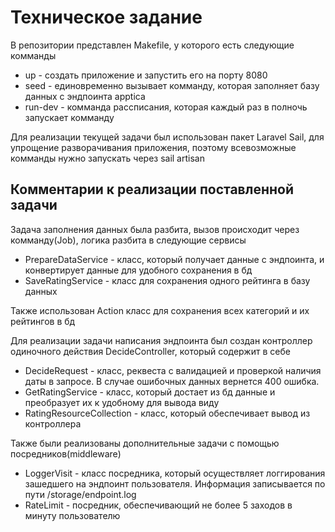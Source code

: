 <h1>Техническое задание</h1>
<p>В репозитории представлен Makefile, у которого есть следующие комманды </p>
<ul>
    <li>up - создать приложение и запустить его на порту 8080</li>
    <li>seed -  единовременно вызывает комманду, которая заполняет базу данных с эндпоинта apptica</li>
    <li>run-dev - комманда рассписания, которая каждый раз в полночь запускает комманду</li>
</ul>
<p> Для реализации текущей задачи был использован пакет Laravel Sail, для упрощение разворачивания приложения, поэтому всевозможные комманды нужно запускать через sail artisan</p>
<h2>Комментарии к реализации поставленной задачи</h2>
<p> Задача заполнения данных была разбита, вызов происходит через комманду(Job), логика разбита в следующие сервисы</p>
<ul>
    <li>PrepareDataService -  класс, который получает данные с эндпоинта, и конвертирует данные для удобного сохранения в бд</li>
    <li>SaveRatingService - класс для сохранения одного рейтинга в базу данных</li>
</ul>
<p>Также использован Action класс для сохранения всех категорий и их рейтингов в бд</p>
<p>Для реализации задачи написания эндпоинта был создан контроллер  одиночного действия DecideController, который содержит в себе</p>
<ul>
    <li>DecideRequest -  класс, реквеста с валидацией и проверкой наличия даты в запросе. В случае ошибочных данных вернется 400 ошибка.</li>
    <li>GetRatingService - класс, который достает из бд данные и преобразует их к удобному для вывода виду</li>
    <li>RatingResourceCollection - класс, который обеспечивает вывод из контроллера</li>
</ul>
<p>Также были реализованы дополнительные задачи с помощью посредников(middleware)</p>
<ul>
    <li>LoggerVisit - класс посредника, который осуществляет логгирования зашедшего на эндпоинт пользователя. Информация записывается по пути /storage/endpoint.log</li>
    <li>RateLimit - посредник, обеспечивающий не более 5 заходов в минуту пользователю</li>
</ul>
